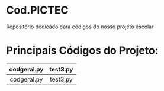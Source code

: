 # Cod.PICTEC
Repositório dedicado para códigos do nosso projeto escolar

# Principais Códigos do Projeto:

|codgeral.py|test3.py|
|:---------:|:------:|
|codgeral.py|test3.py|
